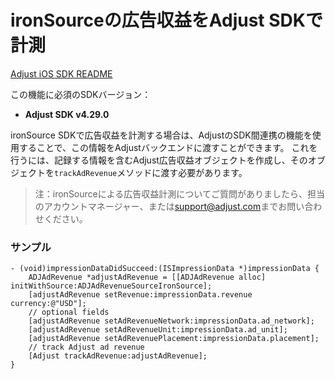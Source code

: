 # ironSourceの広告収益をAdjust SDKで計測

[Adjust iOS SDK README][ios-readme]

この機能に必須のSDKバージョン：

- **Adjust SDK v4.29.0**

ironSource SDKで広告収益を計測する場合は、AdjustのSDK間連携の機能を使用することで、この情報をAdjustバックエンドに渡すことができます。 これを行うには、記録する情報を含むAdjust広告収益オブジェクトを作成し、そのオブジェクトを`trackAdRevenue`メソッドに渡す必要があります。

> 注：ironSourceによる広告収益計測についてご質問がありましたら、担当のアカウントマネージャー、または[support@adjust.com](mailto:support@adjust.com)までお問い合わせください。

### サンプル

```objc
- (void)impressionDataDidSucceed:(ISImpressionData *)impressionData {
    ADJAdRevenue *adjustAdRevenue = [[ADJAdRevenue alloc] initWithSource:ADJAdRevenueSourceIronSource];
    [adjustAdRevenue setRevenue:impressionData.revenue currency:@"USD"];
    // optional fields
    [adjustAdRevenue setAdRevenueNetwork:impressionData.ad_network];
    [adjustAdRevenue setAdRevenueUnit:impressionData.ad_unit];
    [adjustAdRevenue setAdRevenuePlacement:impressionData.placement];
    // track Adjust ad revenue
    [Adjust trackAdRevenue:adjustAdRevenue];
}
```

[ios-readme]:    https://github.com/adjust/ios_sdk/blob/master/doc/japanese/README.md
